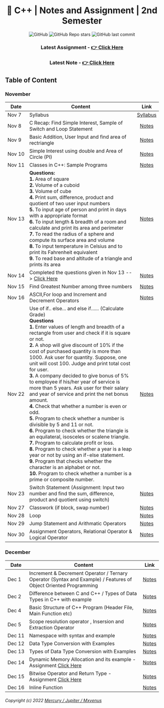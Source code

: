 <div align="center">

# 📜 C++ | Notes and Assignment | 2nd Semester

![GitHub](https://img.shields.io/github/license/zmercury/cpp?style=for-the-badge)
![GitHub Repo stars](https://img.shields.io/github/stars/zmercury/cpp?style=for-the-badge)
![GitHub last commit](https://img.shields.io/github/last-commit/zmercury/cpp?style=for-the-badge)

### Latest Assignment - [👉 Click Here](/Assignment/)
### Latest Note - [👉 Click Here](#december)

</div>

## Table of Content

### November 

|Date|Content|Link|
|--------|---------|:---------:|
|Nov&nbsp;7|Syllabus|[Syllabus](/Notes/November/000_Nov7/)|
|Nov&nbsp;8|C Recap: Find Simple Interest, Sample of Switch and Loop Statement|[Notes](/Notes/November/001_Nov8/)|
|Nov&nbsp;9|Basic Addition, User Input and find area of rectriangle|[Notes](/Notes/November/002_Nov9/)|
|Nov&nbsp;10|Simple Interest using double and Area of Circle (PI)|[Notes](/Notes/November/003_Nov10/)|
|Nov 11|Classes in C++: Sample Programs|[Notes](/Notes/November/004_Nov11/)|
|Nov 13|**Questions:**<br/>**1.** Area of square <br/> **2.** Volume of a cuboid <br/> **3.** Volume of cube <br/> **4.** Print sum, difference, product and quotient of two user input numbers <br/> **5.** To input age of person and print in days with a appropriate format <br/> **6.** To input length & breadth of a room and calculate and print its area and perimeter <br/> **7.** To read the radius of a sphere and compute its surface area and volume <br/> **8.** To input temperature in Celsius and to print its Fahrenheit equivalent <br/> **9.** To read base and altitude of a triangle and prints its area|[Notes](/Notes/November/005_Nov13/)|
|Nov&nbsp;14|Completed the questions given in Nov 13 --> [Click Here](/Notes/November/005_Nov13/)|[Notes](/Notes/November/006_Nov14/)|
|Nov&nbsp;15|Find Greatest Number among three numbers |[Notes](/Notes/November/007_Nov15)|
|Nov&nbsp;16|ASCII,For loop and Increment and Decrement Operators |[Notes](/Notes/November/008_Nov16/)|
|Nov&nbsp;22|Use of if.. else... and else if...... (Calculate Grade) <br/> **Questions** <br/> **1.** Enter values of length and breadth of a rectangle from user and check if it is square or not. <br/> **2.** A shop will give discount of 10% if the cost of purchased quantity is more than 1000. Ask user for quantity. Suppose, one unit will cost 100. Judge and print total cost for user. <br/> **3.** A company decided to give bonus of 5% to employee if his/her year of service is more than 5 years. Ask user for their salary and year of service and print the net bonus amount. <br/> **4.** Check that whether a number is even or odd. <br/> **5.** Program to check whether a number is divisible by 5 and 11 or not. <br/> **6.** Program to check whether the triangle is an equilateral, isosceles or scalene triangle. <br/> **7.** Program to calculate profit or loss. <br/> **8.** Program to check whether a year is a leap year or not by using an if-else statement. <br/> **9.** Program that checks whether the character is an alphabet or not. <br/> **10.** Program to check whether a number is a prime or composite number.|[Notes](/Notes/November/009_Nov22/) |
|Nov&nbsp;23|Switch Statement (Assignment: Input two number and find the sum, difference, product and quotient using switch)| [Notes](/Notes/November/010_Nov23/)|
|Nov&nbsp;27| Classwork (if block, swap number)| [Notes](/Notes/November/011_Nov27/)|
|Nov&nbsp;28| Loop | [Notes](/Notes/November/012_Nov28/)|
|Nov&nbsp;29| Jump Statement and Arithmatic Operators| [Notes](/Notes/November/013_Nov29/)|
|Nov&nbsp;30| Assignment Operators, Relational Operator & Logical Operator | [Notes](/Notes/November/014_Nov30/)|


### December

|Date|Content|Link|
|---|---|---|
|Dec&nbsp;1| Increment & Decrement Operator / Ternary Operator (Syntax and Example) / Features of Object Oriented Programming |[Notes](/Notes/December/001_Dec1/)|
|Dec&nbsp;2| Difference between C and C++ / Types of Data Types in C++ with example |[Notes](/Notes/December/002_Dec2/)|
|Dec&nbsp;4| Basic Structure of C++ Program (Header File, Main Function etc) |[Notes](/Notes/December/003_Dec4/)|
|Dec&nbsp;5| Scope resolution operator , Insersion and Extraction Operator |[Notes](/Notes/December/004_Dec5/)|
|Dec&nbsp;11| Namespace with syntax and example |[Notes](/Notes/December/005_Dec11/)|
|Dec&nbsp;12| Data Type Conversion with Examples  |[Notes](/Notes/December/006_Dec12/)|
|Dec&nbsp;13| Types of Data Type Conversion with Examples  |[Notes](/Notes/December/007_Dec13/)|
|Dec&nbsp;14| Dynamic Memory Allocation and its example - Assignment [Click Here](/Notes/December/008_Dec14#homework)  |[Notes](/Notes/December/008_Dec14/)|
|Dec&nbsp;15| Bitwise Operator and Return Type - Assignment [Click Here](/Notes/December/009_Dec15#homework) |[Notes](/Notes/December/009_Dec15/)|
|Dec&nbsp;16| Inline Function |[Notes](/Notes/December/010_Dec16/)|



###### Copyright (c) 2022 [Mercury / Jupiter / Mxvenus](https://nikhilbastola.com.np) 
